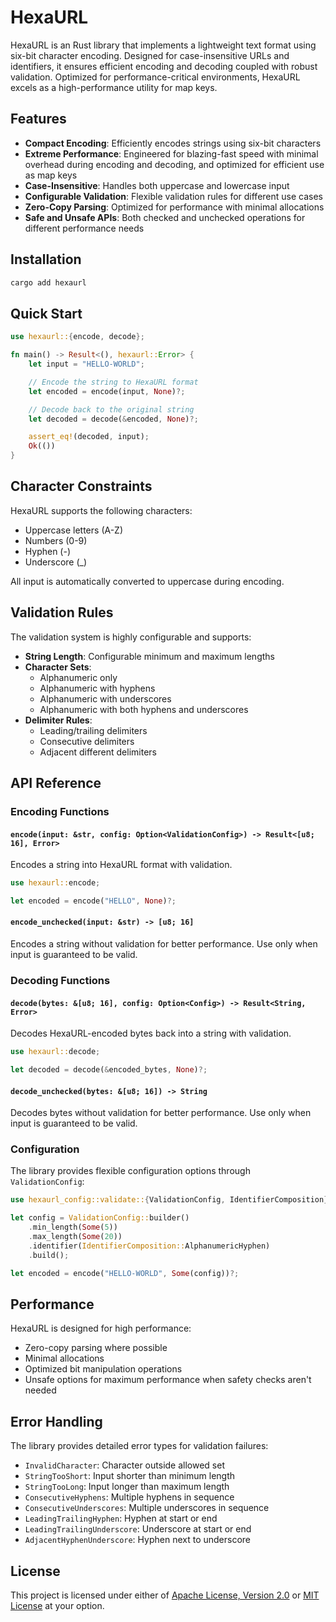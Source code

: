# HexaURL

HexaURL is an Rust library that implements a lightweight text format using six-bit character encoding. Designed for case-insensitive URLs and identifiers, it ensures efficient encoding and decoding coupled with robust validation. Optimized for performance-critical environments, HexaURL excels as a high-performance utility for map keys.

## Features

- **Compact Encoding**: Efficiently encodes strings using six-bit characters
- **Extreme Performance**: Engineered for blazing-fast speed with minimal overhead during encoding and decoding, and optimized for efficient use as map keys
- **Case-Insensitive**: Handles both uppercase and lowercase input
- **Configurable Validation**: Flexible validation rules for different use cases
- **Zero-Copy Parsing**: Optimized for performance with minimal allocations
- **Safe and Unsafe APIs**: Both checked and unchecked operations for different performance needs

## Installation

```sh
cargo add hexaurl
```

## Quick Start

```rust
use hexaurl::{encode, decode};

fn main() -> Result<(), hexaurl::Error> {
    let input = "HELLO-WORLD";

    // Encode the string to HexaURL format
    let encoded = encode(input, None)?;

    // Decode back to the original string
    let decoded = decode(&encoded, None)?;

    assert_eq!(decoded, input);
    Ok(())
}
```

## Character Constraints

HexaURL supports the following characters:

- Uppercase letters (A-Z)
- Numbers (0-9)
- Hyphen (-)
- Underscore (\_)

All input is automatically converted to uppercase during encoding.

## Validation Rules

The validation system is highly configurable and supports:

- **String Length**: Configurable minimum and maximum lengths
- **Character Sets**:
  - Alphanumeric only
  - Alphanumeric with hyphens
  - Alphanumeric with underscores
  - Alphanumeric with both hyphens and underscores
- **Delimiter Rules**:
  - Leading/trailing delimiters
  - Consecutive delimiters
  - Adjacent different delimiters

## API Reference

### Encoding Functions

#### `encode(input: &str, config: Option<ValidationConfig>) -> Result<[u8; 16], Error>`

Encodes a string into HexaURL format with validation.

```rust
use hexaurl::encode;

let encoded = encode("HELLO", None)?;
```

#### `encode_unchecked(input: &str) -> [u8; 16]`

Encodes a string without validation for better performance. Use only when input is guaranteed to be valid.

### Decoding Functions

#### `decode(bytes: &[u8; 16], config: Option<Config>) -> Result<String, Error>`

Decodes HexaURL-encoded bytes back into a string with validation.

```rust
use hexaurl::decode;

let decoded = decode(&encoded_bytes, None)?;
```

#### `decode_unchecked(bytes: &[u8; 16]) -> String`

Decodes bytes without validation for better performance. Use only when input is guaranteed to be valid.

### Configuration

The library provides flexible configuration options through `ValidationConfig`:

```rust
use hexaurl_config::validate::{ValidationConfig, IdentifierComposition};

let config = ValidationConfig::builder()
    .min_length(Some(5))
    .max_length(Some(20))
    .identifier(IdentifierComposition::AlphanumericHyphen)
    .build();

let encoded = encode("HELLO-WORLD", Some(config))?;
```

## Performance

HexaURL is designed for high performance:

- Zero-copy parsing where possible
- Minimal allocations
- Optimized bit manipulation operations
- Unsafe options for maximum performance when safety checks aren't needed

## Error Handling

The library provides detailed error types for validation failures:

- `InvalidCharacter`: Character outside allowed set
- `StringTooShort`: Input shorter than minimum length
- `StringTooLong`: Input longer than maximum length
- `ConsecutiveHyphens`: Multiple hyphens in sequence
- `ConsecutiveUnderscores`: Multiple underscores in sequence
- `LeadingTrailingHyphen`: Hyphen at start or end
- `LeadingTrailingUnderscore`: Underscore at start or end
- `AdjacentHyphenUnderscore`: Hyphen next to underscore

## License

This project is licensed under either of [Apache License, Version 2.0](./LICENSE-APACHE) or [MIT License](./LICENSE-MIT) at your option.
